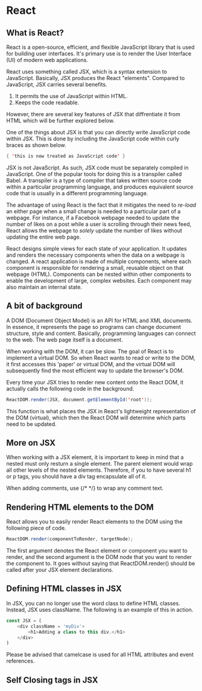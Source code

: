 # React

## What is React?

React is a open-source, efficient, and flexible JavaScript library that is used for building user interfaces. It's primary use is to render the User Interface (UI) of modern web applications. 

React uses something called JSX, which is a syntax extension to JavaScript. Basically, JSX produces the React "elements". Compared to JavaScript, JSX carries several benefits.

1. It permits the use of JavaScript within HTML.
2. Keeps the code readable.

However, there are several key features of JSX that diffrentiate it from HTML which will be further explored below.

One of the things about JSX is that you can directly write JavaScript code within JSX. This is done by including the JavaScript code within curly braces as shown below.

```Java
{ 'this is now treated as JavaScript code' }
```

JSX is not JavaScript. As such, JSX code must be separately compiled in JavaScript. One of the popular tools for doing this is a transpiler called Babel. A transpiler is a type of compiler that takes written source code within a particular programming language, and produces equivalent source code that is usually in a different programming language. 

The advantage of using React is the fact that it mitigates the need to *re-load* an either page when a small change is needed to a particular part of a webpage. For instance, if a Facebook webpage needed to update the number of likes on a post while a user is scrolling through their news feed, React allows the webpage to *solely* update the number of likes without updating the entire web page.

React designs simple views for each state of your application. It updates and renders the necessary components when the data on a webpage is changed. A react application is made of multiple components, where each component is responsible for rendering a small, reusable object on that webpage (HTML). Components can be nested within other components to enable the development of large, complex websites. Each component may also maintain an internal state.

## A bit of background

A DOM (Document Object Model) is an API for HTML and XML documents. In essence, it represents the page so programs can change document structure, style and content. Basically, programming languages can connect to the web. The web page itself is a document. 

When working with the DOM, it can be slow. The goal of React is to implement a virtual DOM. So when React wants to read or write to the DOM, it first accesses this 'paper' or virtual DOM, and the virtual DOM will subsequently find the most efficient way to update the browser's DOM. 

Every time your JSX tries to render new content onto the React DOM, it actually calls the following code in the background. 

```Java
ReactDOM.render(JSX, document.getElementById('root'));
```

This function is what places the JSX in React's lightweight representation of the DOM (virtual), which then the React DOM will determine which parts need to be updated.

## More on JSX

When working with a JSX element, it is important to keep in mind that a nested must only resturn a single element. The parent element would wrap all other levels of the nested elements. Therefore, if you to have several h1 or p tags, you should have a div tag encapsulate all of it.

When adding comments, use {/* */} to wrap any comment text.

## Rendering HTML elements to the DOM

React allows you to easily render React elements to the DOM using the following piece of code.

```Java
ReactDOM.render(componentToRender, targetNode);
```

The first argument denotes the React element or component you want to render, and the second argument is the DOM node that you want to render the component to. It goes without saying that ReactDOM.render() should be called after your JSX element declarations.

## Defining HTML classes in JSX

In JSX, you can no longer use the word class to define HTML classes. Instead, JSX uses className. The following is an example of this in action.

```javascript
const JSX = (
    <div className = 'myDiv'>
        <h1>Adding a class to this div.</h1>
    </div>
)
```

Please be advised that camelcase is used for all HTML attributes and event references. 

## Self Closing tags in JSX
